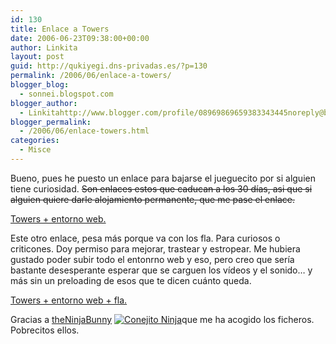 ```yaml
---
id: 130
title: Enlace a Towers
date: 2006-06-23T09:38:00+00:00
author: Linkita
layout: post
guid: http://qukiyegi.dns-privadas.es/?p=130
permalink: /2006/06/enlace-a-towers/
blogger_blog:
  - sonnei.blogspot.com
blogger_author:
  - Linkitahttp://www.blogger.com/profile/08969869659383343445noreply@blogger.com
blogger_permalink:
  - /2006/06/enlace-towers.html
categories:
  - Misce
---
```

Bueno, pues he puesto un enlace para bajarse el jueguecito por si alguien tiene curiosidad. <strike>Son enlaces estos que caducan a los 30 días, asi que si alguien quiere darle alojamiento permanente, que me pase el enlace.</strike>

[Towers + entorno web.](http://www.theninjabunny.com/linkita/towers.rar)

Este otro enlace, pesa más porque va con los fla. Para curiosos o criticones. Doy permiso para mejorar, trastear y estropear. Me hubiera gustado poder subir todo el entonrno web y eso, pero creo que sería bastante desesperante esperar que se carguen los vídeos y el sonido&#8230; y más sin un preloading de esos que te dicen cuánto queda.

[Towers + entorno web + fla.](http://www.theninjabunny.com/linkita/towersfinal.rar)

Gracias a [theNinjaBunny](http://theninjabunny.com/) <a href="http://www.theninjabunny.com/" target="_blank"><img src="http://i7.photobucket.com/albums/y261/linkitab/bunny-1.jpg" alt="Conejito Ninja" border="0" /></a>que me ha acogido los ficheros. Pobrecitos ellos.